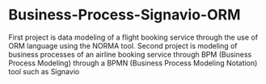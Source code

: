 # Business-Process-Signavio-ORM
First project is data modeling of a flight booking service through the use of ORM language using the NORMA tool. Second project is modeling of business processes of an airline booking service through BPM (Business Process Modeling) through a BPMN (Business Process Modeling Notation) tool such as Signavio

